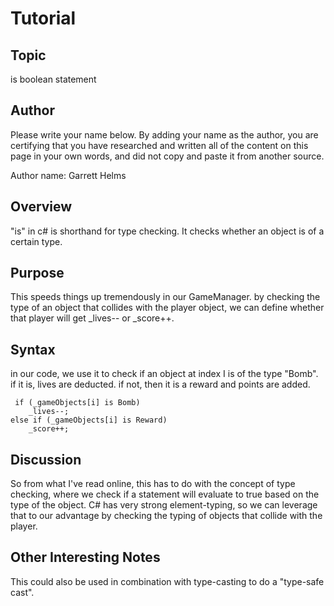 # Tutorial

## Topic

is boolean statement

## Author

Please write your name below. By adding your name as the author, you are certifying that you have researched and written all of the content on this page in your own words, and did not copy and paste it from another source.

Author name: Garrett Helms

## Overview

"is" in c# is shorthand for type checking. It checks whether an object is of a certain type.

## Purpose

This speeds things up tremendously in our GameManager. by checking the type of an object that collides with the player object, we can define whether that player will get \_lives-- or \_score++.

## Syntax

in our code, we use it to check if an object at index I is of the type "Bomb". if it is, lives are deducted. if not, then it is a reward and points are added.

```
 if (_gameObjects[i] is Bomb)
    _lives--;
else if (_gameObjects[i] is Reward)
    _score++;
```

## Discussion

So from what I've read online, this has to do with the concept of type checking, where we check if a statement will evaluate to true based on the type of the object. C# has very strong element-typing, so we can leverage that to our advantage by checking the typing of objects that collide with the player.

## Other Interesting Notes

This could also be used in combination with type-casting to do a "type-safe cast".
